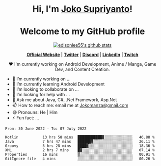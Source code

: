 <h1 align="center">Hi, I'm <a href="https://www.google.com">Joko Supriyanto</a>!</h1>
<h1 align="center">Welcome to my GitHub profile</h1>

<p align="center">
  <a href="https://github.com/jokomanza"><img src="https://github-readme-stats.vercel.app/api?username=jokomanza&hide_border=true&show_icons=true" alt="edisonlee55's github stats"></a>
</p>

<p align="center">
  <strong><a href="https://www.google.com">Official Website</a></strong> |
  <strong><a href="https://twitter.com/jokomanza">Twitter</a></strong> |
  <strong><a href="https://discord.gg/nYXzaUS">Discord</a></strong> |
  <strong><a href="https://www.linkedin.com/in/jokomanza">LinkedIn</a></strong> |
  <strong><a href="https://www.twitch.tv/jokomanza">Twitch</a></strong>
</p>

<p align="center">❤ I'm currently working on Android Development, Anime / Manga, Game Dev, and Content Creation.</p>

- 🔭 I’m currently working on ...
- 🌱 I’m currently learning Android Development
- 👯 I’m looking to collaborate on ...
- 🤔 I’m looking for help with ...
- 💬 Ask me about Java, C#, .Net Framework, Asp.Net
- 📫 How to reach me: email me at Jokomanza@gmail.com
- 😄 Pronouns: He | Him
- ⚡ Fun fact: ...

<!--START_SECTION:waka-->

```text
From: 30 June 2022 - To: 07 July 2022

Kotlin           13 hrs 58 mins  ███████████▓░░░░░░░░░░░░░   46.88 %
Java             7 hrs 47 mins   ██████▓░░░░░░░░░░░░░░░░░░   26.11 %
Groovy           5 hrs 28 mins   ████▓░░░░░░░░░░░░░░░░░░░░   18.36 %
XML              2 hrs 7 mins    █▓░░░░░░░░░░░░░░░░░░░░░░░   07.14 %
Properties       16 mins         ▒░░░░░░░░░░░░░░░░░░░░░░░░   00.91 %
GitIgnore file   4 mins          ░░░░░░░░░░░░░░░░░░░░░░░░░   00.26 %
```

<!--END_SECTION:waka-->
